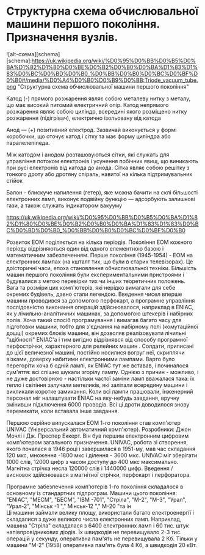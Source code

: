# Структурна схема обчислювальної машини першого покоління. Призначення вузлів.
![alt-схема][schema]
[schema]:https://uk.wikipedia.org/wiki/%D0%95%D0%BB%D0%B5%D0%BA%D1%82%D1%80%D0%BE%D0%B2%D0%B0%D0%BA%D1%83%D1%83%D0%BC%D0%BD%D0%B0_%D0%BB%D0%B0%D0%BC%D0%BF%D0%B0#/media/%D0%A4%D0%B0%D0%B9%D0%BB:Triode_vacuum_tube.png "Структурна схема обчислювальної машини першого покоління"

Катод (-) прямого розжарення являє собою металеву нитку з металу, що має високий питомий електричний опір. Катод непрямого розжарення являє собою циліндр, всередині якого розміщено нитку розжарення (підігрівач), електрично ізольовану від катода 

Анод — (+) позитивний електрод. Зазвичай виконується у формі коробочки, що оточує катод і сітку та має форму циліндра або паралелепіпеда. 

Між катодом і анодом розташовуються сітки, які служать для управління потоком електронів і усунення побічних явищ, що виникають при русі електронів від катода до анода. Сітка являє собою решітку з тонкого дроту або дротяну спіраль, навитої на кілька підтримувальних стійок  

Балон - блискуче напилення (гетер), яке можна бачити на склі більшості електронних ламп, виконує подвійну функцію — адсорбують залишкові гази, а також служать індикатором вакууму 

https://uk.wikipedia.org/wiki/%D0%95%D0%BB%D0%B5%D0%BA%D1%82%D1%80%D0%BE%D0%B2%D0%B0%D0%BA%D1%83%D1%83%D0%BC%D0%BD%D0%B0_%D0%BB%D0%B0%D0%BC%D0%BF%D0%B0 




Розвиток ЕОМ поділяється на кілька періодів. Покоління ЕОМ кожного періоду відрізняються один від одного елементною базою і математичним забезпеченням. Перше покоління (1945-1954) - ЕОМ на електронних лампах (на кшталт тих, що були в старих телевізорах). Це доісторичні часи, епоха становлення обчислювальної техніки. Більшість машин першого покоління були експериментальними пристроями і будувалися з метою перевірки тих чи інших теоретичних положень. Вага та розміри цих комп'ютерів, які нерідко вимагали для себе окремих будівель, давно стали легендою. Введення чисел вперше машини проводився за допомогою перфокарт, а програмне управління послідовністю виконання операцій здійснювалося, наприклад в ENIAC, як у лічильно-аналітичних машинах, за допомогою штекерів і набірних полів. Хоча такий спосіб програмування і вимагав багато часу для підготовки машини, тобто для з'єднання на набірному полі (комутаційної дошці) окремих блоків машини, він дозволяв реалізовувати лічильні "здібності" ENIAC'а і тим вигідно відрізнявся від способу програмної перфострічки, характерного для релейних машин . Солдати, приписані до цієї величезної машині, постійно носилися вогруг неї, скриплячи візками, доверху набитими електронними лампами. Варто було перегоріти хоча б одній лампі, як ENIAC тут же вставав, і починалося сум'яття: всі спішно шукали згорілу лампу. Однією з причин - можливо, і не дуже достовірною - настільки частої заміни ламп вважалася така: їх тепло і світіння залучали метеликів, які залітали всередину машини і викликали коротке замикання. Коли всі лампи працювали, інженерний персонал міг налаштувати ENIAC на яку-небудь завдання, вручну змінивши підключення 6000 проводів. Всі ці дроти доводилося знову перемикати, коли вставала інше завдання. 

Першою серійно випускалася ЕОМ 1-го покоління став комп'ютер UNIVAC (Універсальний автоматичний комп'ютер). Розробники: Джон Мочлі і Дж. Преспер Еккерт. Він був першим електронним цифровим комп'ютером загального призначення. UNIVAC, робота зі створення, якого почалася в 1946 році і завершилася в 1951-му, мав час складання 120 мкс, множення -1800 мкс і ділення - 3600 мкс. UNIVAC міг зберігати 1000 слів, 12000 цифр з часом доступу до 400 мкс максимально. Магнітна стрічка несла 120000 слів і 1440000 цифр. Введення / висновок здійснювався з магнітної стрічки, перфокарт і перфоратора. 

Програмне забезпечення комп'ютерів 1-го покоління складалося в основному із стандартних підпрограм. 
Машини цього покоління: "ENIAC", "МЕСМ", "БЕСМ", "IBM -701", "Стріла", "М-2", "М-3", "Урал", "Урал-2", "Мінськ -1 "," Мінськ-12 "," М-20 "та ін <br> Ці машини займали велику площу, використали багато електроенергії і складалися з дуже великого числа електронних ламп. Наприклад, машина "Стріла" складалася з 6400 електронних ламп і 60 тис. штук напівпровідникових діодів. Їх швидкодія не перевищувало 2-3 тис. операцій у секунду, оперативна пам'ять не перевищувала 2 Кб. Тільки у машини "М-2" (1958) оперативна пам'ять була 4 Кб, а швидкодія 20 кВт.
